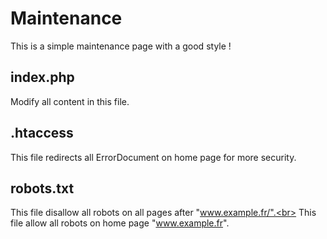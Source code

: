 # Maintenance

This is a simple maintenance page with a good style !


## index.php

Modify all content in this file.


## .htaccess

This file redirects all ErrorDocument on home page for more security.


## robots.txt

This file disallow all robots on all pages after "www.example.fr/".<br>
This file allow all robots on home page "www.example.fr".

